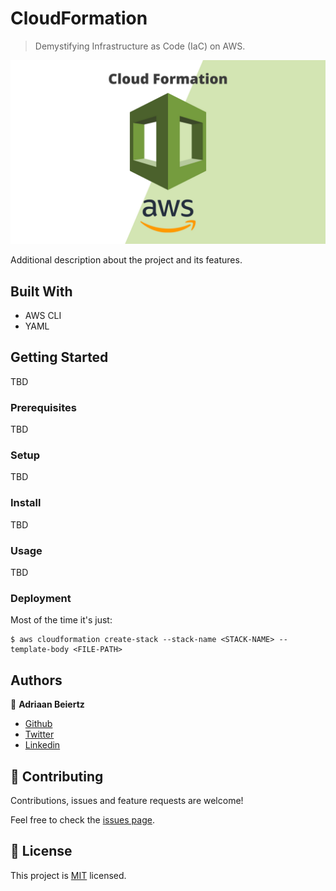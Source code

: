 #  CloudFormation

> Demystifying Infrastructure as Code (IaC) on AWS.

![screenshot](./cf_screenshot.png)

Additional description about the project and its features.

## Built With

- AWS CLI
- YAML

## Getting Started

TBD

### Prerequisites

TBD

### Setup

TBD

### Install

TBD

### Usage

TBD

### Deployment

Most of the time it's just:

```
$ aws cloudformation create-stack --stack-name <STACK-NAME> --template-body <FILE-PATH>
```

## Authors

👤 **Adriaan Beiertz**

- [Github](https://github.com/adriaanbd)
- [Twitter](https://twitter.com/abeiertz)
- [Linkedin](https://linkedin.com/adriaanbd)

## 🤝 Contributing

Contributions, issues and feature requests are welcome!

Feel free to check the [issues page](issues/).

## 📝 License

This project is [MIT](lic.url) licensed.
